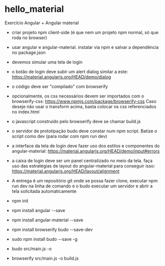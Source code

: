 # hello_material

Exercício Angular + Angular material

- criar projeto npm client-side (é que nem um projeto npm normal, só que roda no browser)
- usar angular e angular-material. instalar via npm e salvar a dependência no package.json
- devemos simular uma tela de login
- o botão de login deve subir um alert dialog similar a este: https://material.angularjs.org/HEAD/demo/dialog
- o código deve ser "compilado" com browserify
- opcionalmente, os css necessários devem ser importados com o browserify-css: https://www.npmjs.com/package/browserify-css
  Caso deseje não usar o transform acima, basta colocar os css referenciados no index.html
- o javascript construído pelo browserify deve se chamar build.js
- o servidor de prototipação budo deve constar num npm script. Batize o script como dev (para rodar com npm run dev)
- a interface da tela de login deve fazer uso dos estilos e componentes do angular-material: https://material.angularjs.org/HEAD/demo/input#errors
- a caixa de login deve ser um panel centralizado no meio da tela. faça uso das estratégias de layout do angular-material para conseguir isso: https://material.angularjs.org/HEAD/layout/alignment
- A entrega é um repositório git onde se possa fazer clone, executar npm run dev na linha de comando e o budo executar um servidor e abrir a tela solicitada automaticamente


- npm init
- npm install angular --save
- npm install angular-material --save
- npm install browserify budo --save-dev
- sudo npm install budo --save -g
- budo src/main.js -o
- browserify src/main.js -o build.js
